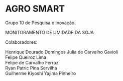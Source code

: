 # AGRO SMART
Grupo 10 de Pesquisa e Inovação. 

MONITORAMENTO DE UMIDADE DA SOJA

Colaboradores:

Henrique Dourado Domingos
Julia de Carvalho Gavioli <br>
Felipe Queiroz Lima  <br>
Felipe de Carvalho Ferraz  <br>
Ryan Patric Pina Servilha  <br>
Guilherme Kiyoshi Yajima Pinheiro  <br>
